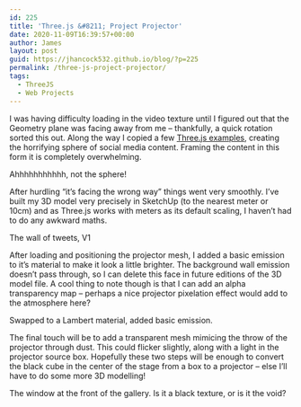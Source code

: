 ```yaml
---
id: 225
title: 'Three.js &#8211; Project Projector'
date: 2020-11-09T16:39:57+00:00
author: James
layout: post
guid: https://jhancock532.github.io/blog/?p=225
permalink: /three-js-project-projector/
tags:
  - ThreeJS
  - Web Projects
---
```

 

I was having difficulty loading in the video texture until I figured out that the Geometry plane was facing away from me &#8211; thankfully, a quick rotation sorted this out. Along the way I copied a few [Three.js examples](https://threejs.org/examples/?q=video#webgl_video_panorama_equirectangular), creating the horrifying sphere of social media content. Framing the content in this form it is completely overwhelming.

<!--more-->

<img loading="lazy" src="https://jhancock532.github.io/blog/wp-content/uploads/2020/11/DebuggingTheProjectorMesh-1024x819.png" alt="" class="wp-image-226" srcset="https://jhancock532.github.io/blog/wp-content/uploads/2020/11/DebuggingTheProjectorMesh-1024x819.png 1024w, https://jhancock532.github.io/blog/wp-content/uploads/2020/11/DebuggingTheProjectorMesh-300x240.png 300w, https://jhancock532.github.io/blog/wp-content/uploads/2020/11/DebuggingTheProjectorMesh-768x614.png 768w, https://jhancock532.github.io/blog/wp-content/uploads/2020/11/DebuggingTheProjectorMesh.png 1281w" sizes="(max-width: 767px) 89vw, (max-width: 1000px) 54vw, (max-width: 1071px) 543px, 580px" />Ahhhhhhhhhhh, not the sphere!

After hurdling &#8220;it&#8217;s facing the wrong way&#8221; things went very smoothly. I&#8217;ve built my 3D model very precisely in SketchUp (to the nearest meter or 10cm) and as Three.js works with meters as its default scaling, I haven&#8217;t had to do any awkward maths.

<img loading="lazy" src="https://jhancock532.github.io/blog/wp-content/uploads/2020/11/The-Wall-Of-Tweets-Is-Alive-1024x820.jpg" alt="" class="wp-image-227" srcset="https://jhancock532.github.io/blog/wp-content/uploads/2020/11/The-Wall-Of-Tweets-Is-Alive-1024x820.jpg 1024w, https://jhancock532.github.io/blog/wp-content/uploads/2020/11/The-Wall-Of-Tweets-Is-Alive-300x240.jpg 300w, https://jhancock532.github.io/blog/wp-content/uploads/2020/11/The-Wall-Of-Tweets-Is-Alive-768x615.jpg 768w, https://jhancock532.github.io/blog/wp-content/uploads/2020/11/The-Wall-Of-Tweets-Is-Alive.jpg 1276w" sizes="(max-width: 767px) 89vw, (max-width: 1000px) 54vw, (max-width: 1071px) 543px, 580px" />The wall of tweets, V1

After loading and positioning the projector mesh, I added a basic emission to it&#8217;s material to make it look a little brighter. The background wall emission doesn&#8217;t pass through, so I can delete this face in future editions of the 3D model file. A cool thing to note though is that I can add an alpha transparency map &#8211; perhaps a nice projector pixelation effect would add to the atmosphere here?

<img loading="lazy" src="https://jhancock532.github.io/blog/wp-content/uploads/2020/11/Material-Emissions-Applied-to-Projector-1024x604.jpg" alt="" class="wp-image-228" srcset="https://jhancock532.github.io/blog/wp-content/uploads/2020/11/Material-Emissions-Applied-to-Projector-1024x604.jpg 1024w, https://jhancock532.github.io/blog/wp-content/uploads/2020/11/Material-Emissions-Applied-to-Projector-300x177.jpg 300w, https://jhancock532.github.io/blog/wp-content/uploads/2020/11/Material-Emissions-Applied-to-Projector-768x453.jpg 768w, https://jhancock532.github.io/blog/wp-content/uploads/2020/11/Material-Emissions-Applied-to-Projector-1536x907.jpg 1536w, https://jhancock532.github.io/blog/wp-content/uploads/2020/11/Material-Emissions-Applied-to-Projector.jpg 1816w" sizes="(max-width: 767px) 89vw, (max-width: 1000px) 54vw, (max-width: 1071px) 543px, 580px" />Swapped to a Lambert material, added basic emission.

The final touch will be to add a transparent mesh mimicing the throw of the projector through dust. This could flicker slightly, along with a light in the projector source box. Hopefully these two steps will be enough to convert the black cube in the center of the stage from a box to a projector &#8211; else I&#8217;ll have to do some more 3D modelling!

<img loading="lazy" src="https://jhancock532.github.io/blog/wp-content/uploads/2020/11/Cannot-tell-if-black-texture-or-just-the-void-1024x808.jpg" alt="" class="wp-image-229" srcset="https://jhancock532.github.io/blog/wp-content/uploads/2020/11/Cannot-tell-if-black-texture-or-just-the-void-1024x808.jpg 1024w, https://jhancock532.github.io/blog/wp-content/uploads/2020/11/Cannot-tell-if-black-texture-or-just-the-void-300x237.jpg 300w, https://jhancock532.github.io/blog/wp-content/uploads/2020/11/Cannot-tell-if-black-texture-or-just-the-void-768x606.jpg 768w, https://jhancock532.github.io/blog/wp-content/uploads/2020/11/Cannot-tell-if-black-texture-or-just-the-void.jpg 1272w" sizes="(max-width: 767px) 89vw, (max-width: 1000px) 54vw, (max-width: 1071px) 543px, 580px" />The window at the front of the gallery. Is it a black texture, or is it the void?</figure>